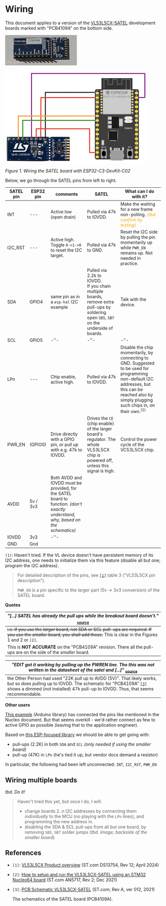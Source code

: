 # Wiring

This document applies to a version of the [VL53L5CX-SATEL](https://www.st.com/en/evaluation-tools/vl53l5cx-satel.html#documentation) development boards marked with "PCB4109A" on the bottom side.

![](.images/VL53L5CX%20bottom.png)

![](.images/Wiring-ESP32-C3-DevKit-C02.png)

*Figure 1. Wiring the SATEL board with ESP32-C3-DevKit-C02*

Below, we go through the SATEL pins from left to right.

|SATEL pin|ESP32 pin|comments|SATEL|What can I do with it?|
|---|---|---|---|---|
|INT|---|Active low (open drain)|Pulled via 47k to IOVDD.|Make the waiting for a new frame non-polling. <font color=orange>*(tbd. confirm by testing)*</font>|
|I2C_RST|---|Active high. Toggle `0->1->0` to reset the I2C target.|Pulled via 47k to GND.|Reset the I2C side by pulling the pin momentarily up while `PWR_EN` remains up. Not needed in practice.|
|SDA|GPIO4|same pin as in a `esp-hal` I2C example|Pulled via 2.2k to IOVDD.<br />If you chain multiple boards, remove extra pull-ups by soldering open `SB5`, `SB7` on the underside of boards.|Talk with the device.|
|SCL|GPIO5|-''-|-''-|-''-|
|LPn|---|Chip enable, active high.|Pulled via 47k to IOVDD.|Disable the chip momentarily, by connecting to GND. Suggested to be used for programming non-default I2C addresses, but this can be reached also by simply plugging such chips in, on their own.<sup>(1)</sup>|
|PWR_EN|(GPIO0)|Drive directly with a GPIO pin, or pull up with e.g. 47k to IOVDD.|Drives the `CE` (chip enable) of the larger board's regulator. The whole VL53L5CX chip is powered off, unless this signal is high.|Control the power cycle of the VC53L5CX chip.|
|AVDD|5v / 3v3|Both AVDD and IOVDD must be provided, for the SATEL board to function. *(don't exactly understand, why, based on the schematics)*|
|IOVDD|3v3|-''-|
|GND|Gnd|

`(1)`: Haven't tried. If the VL device doesn't have persistent memory of its I2C address, one needs to initialize them via this feature (disable all but one; program the I2C address).


>For detailed description of the pins, see [`[1]`](https://www.st.com/resource/en/datasheet/vl53l5cx.pdf) table 3 ("VL53L5CX pin description").
>
>`PWR_EN` is a pin specific to the larger part (5v -> 3v3 conversion) of the SATEL board.

**Quotes**

|*"[...] SATEL has already the pull ups while the breakout board doesn't."* <sub>[source](https://community.st.com/t5/imaging-sensors/vl53l5cx-satel-won-t-respond-to-i2c/td-p/597080)</sub>|
|---|
|<strike>i.e. if you use the *larger* board, not SDA or SCL pull-ups are required. If you use the *smaller* board, you shall add those.</strike> This is clear in the Figures 1 and 2 or `[2]`.|
|This is **NOT ACCURATE** on the "PCB4109A" revision. There all the pull-ups are on the side of the *smaller* board.|

|*"EDIT got it working by pulling up the PWREN line. Tho this was not written in the datasheet of the satel and [...]"* <sub>[source](https://community.st.com/t5/interface-and-connectivity-ics/i-cannot-see-the-vl53l5cx-device-on-the-i2c-bus-i-m-tried-it/td-p/231586)</sub>|
|---|
|the Other Person had used "22K pull up to AVDD (5V)". That likely works, but so does pulling up to IOVDD. The schematic for "PCB4109A" [`[3]`]() shows a dimmed (not installed) 47k pull-up to IOVDD. Thus, that seems recommendable.|

**Other users**

[This example](https://github.com/stm32duino/VL53L5CX/blob/main/README.md) (Arduino library) has connected the pins like mentioned in the Nucleo document. But that seems overkill - we'd rather connect as few to active GPIO as possible (leaving that to the application engineer).

Based on [this ESP-focused library](https://github.com/RJRP44/VL53L5CX-Library) we should be able to get going with:

- pull-ups (2.2K) in both `SDA` and `SCL` *(only needed if using the smaller board)*
- pull-up (47K) in `LPn` (he's tied it up, but vendor docs demand a resistor)

In particular, the following had been left unconnected: `INT`, `I2C_RST`, `PWR_EN`

## Wiring multiple boards

*tbd. Do it!*

>Haven't tried this yet, but once I do, I will:
>
>- change boards 2..n I2C addresses by connecting them *individually* to the MCU (no playing with the `LPn` lines), and programming the new address in.
>- disabling the SDA & SCL pull-ups from all but one board, by removing `SB5`, `SB7` solder jumps (*tbd. image; backside of the smaller board*)

<!-- tbd. once done, edit the above -->


## References

- `[1]`: [VL53L5CX Product overview](https://www.st.com/resource/en/datasheet/vl53l5cx.pdf) (ST.com DS13754, Rev 12; April 2024)
- `[2]`: [How to setup and run the VL53L5CX-SATEL using an STM32 Nucleo64 board]() (ST.com AN5717, Rev 2; Dec 2021)
- `[3]`: [PCB Schematic VL53L5CX-SATEL](https://www.st.com/en/evaluation-tools/vl53l5cx-satel.html#cad-resources) (ST.com; Rev A, ver 012, 2021)

	The schematics of the SATEL board (PCB4109A).

